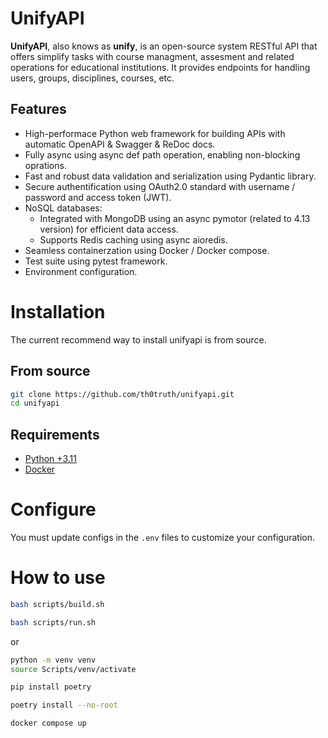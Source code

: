 # UnifyAPI

**UnifyAPI**, also knows as **unify**, is an open-source system RESTful API that offers simplify tasks with course managment, assesment and related operations for educational institutions. It provides endpoints for handling users, groups, disciplines, courses, etc.

## **Features**

- High-performace Python web framework for building APIs with automatic OpenAPI & Swagger & ReDoc docs. 
- Fully async using async def path operation, enabling non-blocking oprations.
- Fast and robust data validation and serialization using Pydantic library. 
- Secure authentification using OAuth2.0 standard with username / password and access token (JWT).
- NoSQL databases:
    - Integrated with MongoDB using an async pymotor (related to 4.13 version) for efficient data access.
    - Supports Redis caching using async aioredis. 
- Seamless containerzation using Docker / Docker compose.
- Test suite using pytest framework.
- Environment configuration.


# **Installation**

The current recommend way to install unifyapi is from source.

## From source
```bash
git clone https://github.com/th0truth/unifyapi.git
cd unifyapi
```

## Requirements

- [Python +3.11](https://www.python.org/downloads/)
- [Docker](https://docs.docker.com/get-started/get-docker/)

# Configure

You must update configs in the `.env` files to customize your configuration. 

# **How to use**

```bash
bash scripts/build.sh

bash scripts/run.sh
```

or

```bash
python -m venv venv
source Scripts/venv/activate

pip install poetry

poetry install --no-root

docker compose up
```
